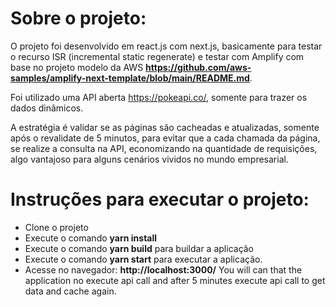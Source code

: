 # Sobre o projeto:

O projeto foi desenvolvido em react.js com next.js, basicamente para testar o recurso ISR (incremental static regenerate) e testar com Amplify com base no projeto modelo da AWS **https://github.com/aws-samples/amplify-next-template/blob/main/README.md**.

Foi utilizado uma API aberta https://pokeapi.co/, somente para trazer os dados dinâmicos.

A estratégia é validar se as páginas são cacheadas e atualizadas, somente após o revalidate de 5 minutos, para evitar que a cada chamada da página, se realize a consulta na API, economizando na quantidade de requisições, algo vantajoso para alguns cenários vividos no mundo empresarial.

# Instruções para executar o projeto:

- Clone o projeto
- Execute o comando **yarn install**
- Execute o comando **yarn build** para buildar a aplicação
- Execute o comando **yarn start** para executar a aplicação.
- Acesse no navegador: **http://localhost:3000/** You will can that the application no execute api call and after 5 minutes execute api call to get data and cache again.
